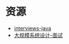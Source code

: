 # 资源 
* [interviews-java](https://github.com/kdn251/interviews)
* [大规模系统设计-面试](https://github.com/donnemartin/system-design-primer/blob/master/README-zh-Hans.md)
